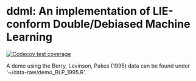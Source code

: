# ddml: An implementation of LIE-conform Double/Debiased Machine Learning

<!-- badges: start -->
  [![Codecov test coverage](https://codecov.io/gh/thomaswiemann/ddml/branch/master/graph/badge.svg)](https://app.codecov.io/gh/thomaswiemann/ddml?branch=master)
  <!-- badges: end -->

A demo using the Berry, Levinson, Pakes (1995) data can be found under '~/data-raw/demo_BLP_1995.R'.
